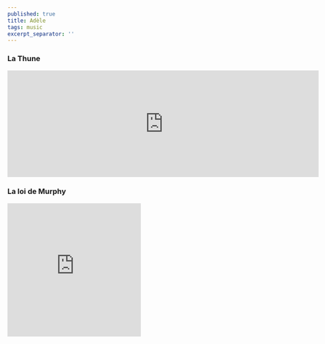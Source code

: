 ```yaml
---
published: true
title: Adèle
tags: music
excerpt_separator: ''
---
```

### La Thune
<iframe scrolling="no" frameborder="0" allowTransparency="true" src="https://www.deezer.com/plugins/player?format=classic&autoplay=false&playlist=true&width=700&height=350&color=007FEB&layout=dark&size=medium&type=tracks&id=513166232&app_id=1" width="700" height="240"></iframe>

### La loi de Murphy
<iframe scrolling="no" frameborder="0" allowTransparency="true" src="https://www.deezer.com/plugins/player?format=square&autoplay=false&playlist=false&width=300&height=300&color=007FEB&layout=dark&size=medium&type=tracks&id=488041652&app_id=1" width="300" height="300"></iframe>


